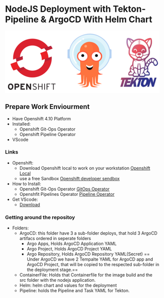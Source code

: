 # NodeJS Deployment with Tekton-Pipeline & ArgoCD With Helm Chart #

![CICD](GitOps-RedHat.png)
## Prepare Work Enviourment ##
* Have Openshift 4.10 Platform
* Installed:
    - Openshift Git-Ops Operator
    - Openshift Pipeline Operator
* VScode

### Links ###
* Openshift:
  - Download Openshift local to work on your workstation [Openshift Local](https://developers.redhat.com/download-manager/link/3868678)
  - use a free Sandbox [Openshift developer sendbox](https://developers.redhat.com/content-gateway/link/3870099)
* How to Install:
  - Openshift Git-Ops Operator [GitOps Operator](https://docs.openshift.com/container-platform/4.10/cicd/gitops/installing-openshift-gitops.html)
  - Openshfit Pipelines Operator [Pipeline Operator](https://docs.openshift.com/container-platform/4.10/cicd/pipelines/installing-pipelines.html)
* Get VScode:
  - [Download](https://code.visualstudio.com/download)


### Getting around the repositoy ###
* Folders:
  - ArgoCD: this folder have 3 a sub-folder deploys, that hold 3 ArgoCD artifacs ordered in seperate folders
      - Argo Apps, Holds ArgoCD Application YAML
      - Argo Project, Holds ArgoCD Project YAML
      - Argo Repository, Holds ArgoCD Repository YAML(Secret)
== Under ArgoCD we have 2 Tempalte YAML for ArgoCD app and ArgoCD Project, that will be copied to the respected sub-folder in the deployment stage.==
  - ContainerFile: Holds that Containerfile for the image build and the src folder with the nodejs application.
  - Helm: helm chart and values for the deployment
  - Pipeline: holds the Pipeline and Task YAML for Tekton.

